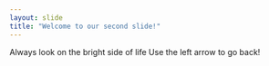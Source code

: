 ```yaml
---
layout: slide
title: "Welcome to our second slide!"
---
```

Always look on the bright side of life
Use the left arrow to go back!

